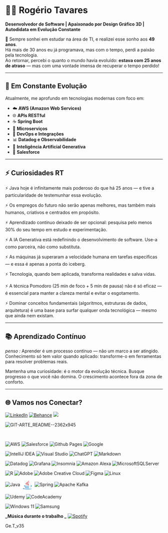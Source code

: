 # 👨‍💻 Rogério Tavares

**Desenvolvedor de Software | Apaixonado por Design Gráfico 3D | Autodidata em Evolução Constante**

<div dir="auto"></div>

🎯 Sempre sonhei em estudar na área de TI, e realizei esse sonho aos **49 anos**.  
Há mais de 30 anos eu já programava, mas com o tempo, perdi a paixão pela tecnologia.  
Ao retornar, percebi o quanto o mundo havia evoluído: **estava com 25 anos de atraso** — mas com uma vontade imensa de recuperar o tempo perdido!

</div>

---

## 🚀 Em Constante Evolução

Atualmente, me aprofundo em tecnologias modernas com foco em:

- ☁️ **AWS (Amazon Web Services)**
- 🌐 **APIs RESTful**
- ☕ **Spring Boot**
- 🧩 **Microserviços**
- 🔧 **DevOps e Integrações**
- 📊 **Datadog e Observabilidade**
- 🤖 **Inteligência Artificial Generativa**
- 🧠 **Salesforce**

---

## ⚡ Curiosidades RT

⚡ Java hoje é infinitamente mais poderoso do que há 25 anos — e tive a particularidade de testemunhar essa evolução.

⚡ Os empregos do futuro não serão apenas melhores, mas também mais humanos, criativos e centrados em propósito.

⚡ Aprendizado contínuo deixado de ser opcional: pesquisa pelo menos 30% do seu tempo em estudo e experimentação.

⚡ A IA Generativa está redefinindo o desenvolvimento de software. Use-a como parceira, não como substituta.

⚡ As máquinas já superaram a velocidade humana em tarefas específicas — e essa é apenas a ponta do iceberg.

⚡ Tecnologia, quando bem aplicada, transforma realidades e salva vidas.

⚡ A técnica Pomodoro (25 min de foco + 5 min de pausa) não é só eficaz — é essencial para manter a clareza mental e evitar o esgotamento.

⚡ Dominar conceitos fundamentais (algoritmos, estruturas de dados, arquitetura) é uma base para surfar qualquer onda tecnológica — mesmo que ainda nem existam.

---
## 📚 Aprendizado Contínuo
_penso :_
Aprender é um processo contínuo — não um marco a ser atingido. Conhecimento só tem valor quando aplicado: transforme-o em ferramentas para resolver problemas reais.

Mantenha uma curiosidade: é o motor da evolução técnica.
Busque progresso o que você não domina.
O crescimento acontece fora da zona de conforto.

---
## 🌐 Vamos nos Conectar?


<a href="https://www.linkedin.com/in/rogtavares/" target="_blank"><img src="https://img.shields.io/badge/LinkedIn-0077B5?style=for-the-badge&logo=linkedin&logoColor=white" alt="LinkedIn"></a>
<a href="https://www.behance.net/getavares" target="_blank"><img src="https://img.shields.io/badge/Behance-1769ff?style=for-the-badge&logo=behance&logoColor=white" alt="Behance"></a> 
<a href="https://instagram.com/rogtavares" target="_blank"><img src="https://img.shields.io/badge/-Instagram-%23E4405F?style=for-the-badge&logo=instagram&logoColor=white" target="_blank"></a>



</div>


![GIT-ARTE_README--2362x945](https://user-images.githubusercontent.com/91990479/229309927-6cc8681d-e593-452e-81f3-4fac91985d9f.jpg)


<div dir="auto"><br>



![AWS](https://img.shields.io/badge/AWS-%23FF9900.svg?style=for-the-badge&logo=amazon-aws&logoColor=white)
![Salesforce](https://img.shields.io/badge/Salesforce-00A1E0?style=for-the-badge&logo=Salesforce&logoColor=white)
![Github Pages](https://img.shields.io/badge/github%20pages-121013?style=for-the-badge&logo=github&logoColor=white)
![Google](https://img.shields.io/badge/Google_Cloud-4285F4?style=for-the-badge&logo=google-cloud&logoColor=white)

![IntelliJ IDEA](https://img.shields.io/badge/IntelliJIDEA-000000.svg?style=for-the-badge&logo=intellij-idea&logoColor=white)
![Visual Studio](https://img.shields.io/badge/Visual%20Studio-5C2D91.svg?style=for-the-badge&logo=visual-studio&logoColor=white)
![ChatGPT](https://img.shields.io/badge/chatGPT-74aa9c?style=for-the-badge&logo=openai&logoColor=white)
![Markdown](https://img.shields.io/badge/Markdown-000000?style=for-the-badge&logo=markdown&logoColor=white)

![Datadog](https://img.shields.io/badge/datadog-%23632CA6.svg?style=for-the-badge&logo=datadog&logoColor=white)
![Grafana](https://img.shields.io/badge/grafana-%23F46800.svg?style=for-the-badge&logo=grafana&logoColor=white)
![Insomnia](https://img.shields.io/badge/Insomnia-black?style=for-the-badge&logo=insomnia&logoColor=5849BE)
![Amazon Alexa](https://img.shields.io/badge/amazon%20alexa-52b5f7?style=for-the-badge&logo=amazon%20alexa&logoColor=white)
![MicrosoftSQLServer](https://img.shields.io/badge/Microsoft%20SQL%20Server-CC2927?style=for-the-badge&logo=microsoft%20sql%20server&logoColor=white)


![R](https://img.shields.io/badge/r-%23276DC3.svg?style=for-the-badge&logo=r&logoColor=white)
![Adobe](https://img.shields.io/badge/adobe-%23FF0000.svg?style=for-the-badge&logo=adobe&logoColor=white)
![Adobe Creative Cloud](https://img.shields.io/badge/Adobe%20Creative%20Cloud-DA1F26.svg?style=for-the-badge&logo=Adobe%20Creative%20Cloud&logoColor=white)
![Figma](https://img.shields.io/badge/figma-%23F24E1E.svg?style=for-the-badge&logo=figma&logoColor=white)
![Linux](https://img.shields.io/badge/Linux-FCC624?style=for-the-badge&logo=linux&logoColor=black)


![Java](https://img.shields.io/badge/java-%23ED8B00.svg?style=for-the-badge&logo=openjdk&logoColor=white)
<img align="center" alt="RT-Java" height="30" width="39" src="https://raw.githubusercontent.com/devicons/devicon/master/icons/java/java-original.svg">
![Spring](https://img.shields.io/badge/spring-%236DB33F.svg?style=for-the-badge&logo=spring&logoColor=white)
![Apache Kafka](https://img.shields.io/badge/Apache%20Kafka-000?style=for-the-badge&logo=apachekafka)


![Udemy](https://img.shields.io/badge/Udemy-A435F0?style=for-the-badge&logo=Udemy&logoColor=white)
![CodeAcademy](https://img.shields.io/badge/Codecademy-FFF0E5?style=for-the-badge&logo=codecademy&logoColor=303347)

![Windows 11](https://img.shields.io/badge/Windows%2011-%230079d5.svg?style=for-the-badge&logo=Windows%2011&logoColor=white)
![Samsung](https://img.shields.io/badge/Samsung-%231428A0.svg?style=for-the-badge&logo=samsung&logoColor=white)


**_Música durante o trabalho  _** 
<a href="https://open.spotify.com/playlist/0MTmIi3d0BqsWFr97VnEm2?si=a17b345188ed4358" target="_blank"><img src="https://img.shields.io/badge/Spotify-1ED760?style=for-the-badge&logo=spotify&logoColor=white" alt="Spotify"></a>



Ge.T_v35